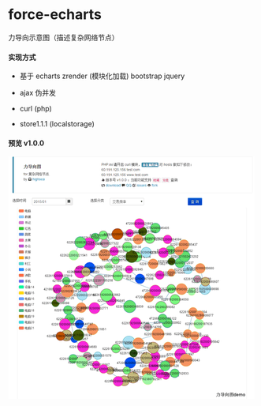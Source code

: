 # force-echarts
力导向示意图（描述复杂网络节点）

#### 实现方式

* 基于 echarts zrender (模块化加载) bootstrap jquery

* ajax 伪并发

* curl (php)

* store1.1.1 (localstorage)

#### 预览 v1.0.0

![快速预览][1]

[1]: https://raw.githubusercontent.com/highsea/force-echarts/master/images/view.gif 				"快速预览"
